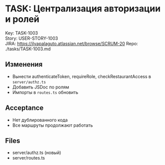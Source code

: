 # TASK: Централизация авторизации и ролей
Key: TASK-1003  
Story: USER-STORY-1003  
JIRA: https://ilyapalaguto.atlassian.net/browse/SCRUM-20
Repo: ./tasks/TASK-1003.md

## Изменения
- Вынести authenticateToken, requireRole, checkRestaurantAccess в `server/authz.ts`
- Добавить JSDoc по ролям
- Импорты в `routes.ts` обновить

## Acceptance
- Нет дублированного кода
- Все маршруты продолжают работать

## Files
- server/authz.ts (новый)
- server/routes.ts
